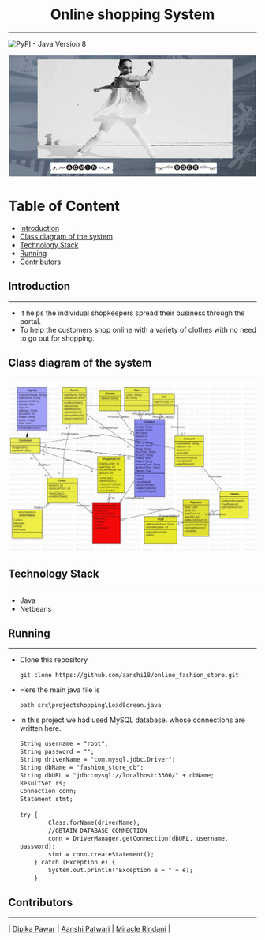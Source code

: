 <h1 align = "center">
    Online shopping System
</h1>

---

<img alt="PyPI - Java Version 8" src="https://img.shields.io/badge/java%20-8-green"> 

<p>
<img src = "front screen.PNG">
</p>

<h1>Table of Content</h1>

- [Introduction](#introduction)
- [Class diagram of the system](#class-diagram-of-the-system)
- [Technology Stack](#technology-stack)
- [Running](#running)
- [Contributors](#contributors)



## Introduction
---
- It helps the individual shopkeepers spread their business through the portal.
- To help the customers shop online with a variety of clothes with no need to go out for shopping.


## Class diagram of the system
---
<img src = "class diagram.jpg">

## Technology Stack
---

- Java
- Netbeans

## Running
---

- Clone this repository

  ```
  git clone https://github.com/aanshi18/online_fashion_store.git
  ```
 
- Here the main java file is 
  ```
  path src\projectshopping\LoadScreen.java
  ```
- In this project we had used MySQL database. whose connections are written here.
    ```
    String username = "root";
    String password = "";
    String driverName = "com.mysql.jdbc.Driver";
    String dbName = "fashion_store_db";
    String dbURL = "jdbc:mysql://localhost:3306/" + dbName;
    ResultSet rs;
    Connection conn;
    Statement stmt;
    
    try {
            Class.forName(driverName);
            //OBTAIN DATABASE CONNECTION
            conn = DriverManager.getConnection(dbURL, username, password);
            stmt = conn.createStatement();
        } catch (Exception e) {
            System.out.println("Exception e = " + e);
        }
    ```




## Contributors

---

| [Dipika Pawar](https://github.com/DipikaPawar12)                                                                                                            | [Aanshi Patwari](https://github.com/aanshi18)                                                                                                            | [Miracle Rindani](https://github.com/mrindani)                                                                                                |

